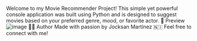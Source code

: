 Welcome to my Movie Recommender Project! This simple yet powerful console application was built using Python and is designed to suggest movies based on your preferred genre, mood, or favorite actor.
📸 Preview
![image](https://github.com/user-attachments/assets/b8f2f02f-27cf-4315-b31a-f2f6f841fbe9)
🙋‍♂️ Author
Made with passion by Jocksan Martínez 🇳🇮
Feel free to connect with me!
